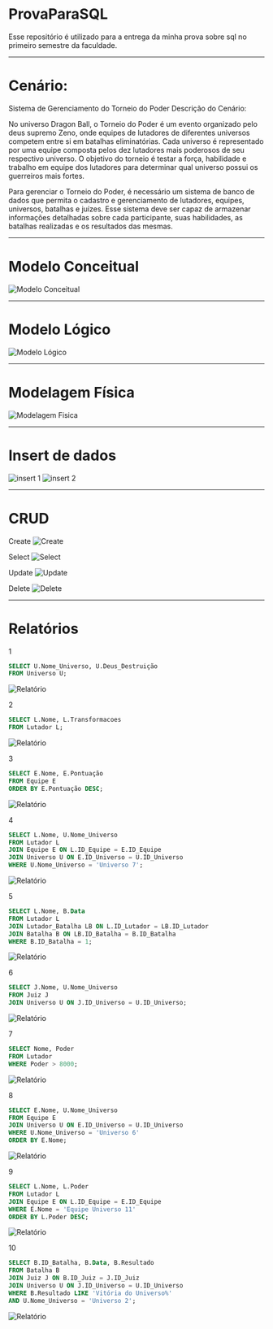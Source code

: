 # ProvaParaSQL
 
Esse repositório é utilizado para a entrega da minha prova sobre sql no primeiro semestre da faculdade.

----------

# Cenário: 

Sistema de Gerenciamento do Torneio do Poder
Descrição do Cenário:

No universo Dragon Ball, o Torneio do Poder é um evento organizado pelo deus supremo Zeno, 
onde equipes de lutadores de diferentes universos competem entre si em batalhas eliminatórias. 
Cada universo é representado por uma equipe composta pelos dez lutadores mais poderosos de seu respectivo universo. 
O objetivo do torneio é testar a força, habilidade e trabalho em equipe dos lutadores para determinar qual universo 
possui os guerreiros mais fortes.

Para gerenciar o Torneio do Poder, é necessário um sistema de banco de dados que permita o cadastro e gerenciamento de lutadores, 
equipes, universos, batalhas e juízes. 
Esse sistema deve ser capaz de armazenar informações detalhadas sobre cada participante, suas habilidades, 
as batalhas realizadas e os resultados das mesmas.

----------

# Modelo Conceitual

![Modelo Conceitual](https://github.com/TiagoDou/ProvaParaSQL/blob/main/Imagens/Prova%20DER.png)

----------

# Modelo Lógico

![Modelo Lógico](https://github.com/TiagoDou/ProvaParaSQL/blob/main/Imagens/Prova%20MER.png)

----------

# Modelagem Física

![Modelagem Fisica](https://github.com/TiagoDou/ProvaParaSQL/blob/main/Imagens/Modelo%20Fisico.png)

----------

# Insert de dados

![insert 1](https://github.com/TiagoDou/ProvaParaSQL/blob/main/Imagens/InsertDados1.png)
![insert 2](https://github.com/TiagoDou/ProvaParaSQL/blob/main/Imagens/InsertDados2.png)

----------

# CRUD

Create
![Create](https://github.com/TiagoDou/ProvaParaSQL/blob/main/Imagens/Create.png)

Select
![Select](https://github.com/TiagoDou/ProvaParaSQL/blob/main/Imagens/Select.png)

Update
![Update](https://github.com/TiagoDou/ProvaParaSQL/blob/main/Imagens/Update.png)

Delete
![Delete](https://github.com/TiagoDou/ProvaParaSQL/blob/main/Imagens/Delete.png)

----------

# Relatórios

1

```sql
SELECT U.Nome_Universo, U.Deus_Destruição
FROM Universo U;
```

![Relatório](https://github.com/TiagoDou/ProvaParaSQL/blob/main/Imagens/Consulta1.png)

2

```sql
SELECT L.Nome, L.Transformacoes
FROM Lutador L;
```

![Relatório](https://github.com/TiagoDou/ProvaParaSQL/blob/main/Imagens/Consulta2.png)

3

```sql
SELECT E.Nome, E.Pontuação
FROM Equipe E
ORDER BY E.Pontuação DESC;
```

![Relatório](https://github.com/TiagoDou/ProvaParaSQL/blob/main/Imagens/Consulta3.png)

4

```sql
SELECT L.Nome, U.Nome_Universo
FROM Lutador L
JOIN Equipe E ON L.ID_Equipe = E.ID_Equipe
JOIN Universo U ON E.ID_Universo = U.ID_Universo
WHERE U.Nome_Universo = 'Universo 7';
```

![Relatório](https://github.com/TiagoDou/ProvaParaSQL/blob/main/Imagens/Consulta4.png)

5

```sql
SELECT L.Nome, B.Data
FROM Lutador L
JOIN Lutador_Batalha LB ON L.ID_Lutador = LB.ID_Lutador
JOIN Batalha B ON LB.ID_Batalha = B.ID_Batalha
WHERE B.ID_Batalha = 1;
```

![Relatório](https://github.com/TiagoDou/ProvaParaSQL/blob/main/Imagens/Consulta5.png)

6

```sql
SELECT J.Nome, U.Nome_Universo
FROM Juiz J
JOIN Universo U ON J.ID_Universo = U.ID_Universo;
```

![Relatório](https://github.com/TiagoDou/ProvaParaSQL/blob/main/Imagens/Consulta6.png)

7

```sql
SELECT Nome, Poder
FROM Lutador
WHERE Poder > 8000;
```

![Relatório](https://github.com/TiagoDou/ProvaParaSQL/blob/main/Imagens/Consulta7.png)

8

```sql
SELECT E.Nome, U.Nome_Universo
FROM Equipe E
JOIN Universo U ON E.ID_Universo = U.ID_Universo
WHERE U.Nome_Universo = 'Universo 6'
ORDER BY E.Nome;
```

![Relatório](https://github.com/TiagoDou/ProvaParaSQL/blob/main/Imagens/Consulta8.png)

9

```sql
SELECT L.Nome, L.Poder
FROM Lutador L
JOIN Equipe E ON L.ID_Equipe = E.ID_Equipe
WHERE E.Nome = 'Equipe Universo 11'
ORDER BY L.Poder DESC;
```

![Relatório](https://github.com/TiagoDou/ProvaParaSQL/blob/main/Imagens/Consulta9.png)

10

```sql
SELECT B.ID_Batalha, B.Data, B.Resultado
FROM Batalha B
JOIN Juiz J ON B.ID_Juiz = J.ID_Juiz
JOIN Universo U ON J.ID_Universo = U.ID_Universo
WHERE B.Resultado LIKE 'Vitória do Universo%'
AND U.Nome_Universo = 'Universo 2';
```

![Relatório](https://github.com/TiagoDou/ProvaParaSQL/blob/main/Imagens/Consulta10.png)
